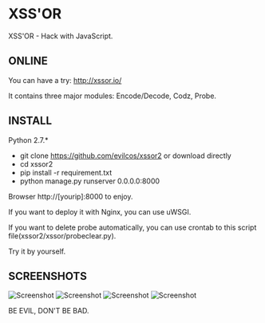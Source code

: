 # XSS'OR
XSS'OR - Hack with JavaScript.

## ONLINE
You can have a try:
http://xssor.io/

It contains three major modules: Encode/Decode, Codz, Probe.

## INSTALL

Python 2.7.*

* git clone https://github.com/evilcos/xssor2 or download directly
* cd xssor2
* pip install -r requirement.txt
* python manage.py runserver 0.0.0.0:8000

Browser http://[yourip]:8000 to enjoy.

If you want to deploy it with Nginx, you can use uWSGI.

If you want to delete probe automatically, you can use crontab to this script file(xssor2/xssor/probeclear.py).

Try it by yourself.

## SCREENSHOTS

![Screenshot](https://raw.githubusercontent.com/evilcos/xssor2/master/screenshots/xssor1.png)
![Screenshot](https://raw.githubusercontent.com/evilcos/xssor2/master/screenshots/xssor2.png)
![Screenshot](https://raw.githubusercontent.com/evilcos/xssor2/master/screenshots/xssor3.png)
![Screenshot](https://raw.githubusercontent.com/evilcos/xssor2/master/screenshots/xssor4.png)

BE EVIL, DON'T BE BAD.
